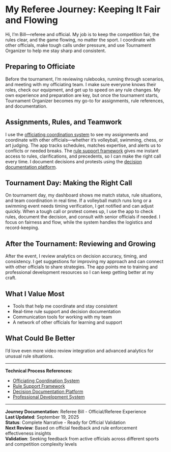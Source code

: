 # My Referee Journey: Keeping It Fair and Flowing

Hi, I’m Bill—referee and official. My job is to keep the competition fair, the rules clear, and the game flowing, no matter the sport. I coordinate with other officials, make tough calls under pressure, and use Tournament Organizer to help me stay sharp and consistent.

## Preparing to Officiate

Before the tournament, I’m reviewing rulebooks, running through scenarios, and meeting with my officiating team. I make sure everyone knows their roles, check our equipment, and get up to speed on any rule changes. My own experience and preparation are key, but once the tournament starts, Tournament Organizer becomes my go-to for assignments, rule references, and documentation.

## Assignments, Rules, and Teamwork

I use the [officiating coordination system](../technical-processes/officiating-coordination.md) to see my assignments and coordinate with other officials—whether it’s volleyball, swimming, chess, or art judging. The app tracks schedules, matches expertise, and alerts us to conflicts or needed breaks. The [rule support framework](../technical-processes/rule-support.md) gives me instant access to rules, clarifications, and precedents, so I can make the right call every time. I document decisions and protests using the [decision documentation platform](../technical-processes/decision-documentation.md).

## Tournament Day: Making the Right Call

On tournament day, my dashboard shows me match status, rule situations, and team coordination in real time. If a volleyball match runs long or a swimming event needs timing verification, I get notified and can adjust quickly. When a tough call or protest comes up, I use the app to check rules, document the decision, and consult with senior officials if needed. I focus on fairness and flow, while the system handles the logistics and record-keeping.

## After the Tournament: Reviewing and Growing

After the event, I review analytics on decision accuracy, timing, and consistency. I get suggestions for improving my approach and can connect with other officials to share strategies. The app points me to training and professional development resources so I can keep getting better at my craft.

## What I Value Most

- Tools that help me coordinate and stay consistent
- Real-time rule support and decision documentation
- Communication tools for working with my team
- A network of other officials for learning and support

## What Could Be Better

I’d love even more video review integration and advanced analytics for unusual rule situations.

---

**Technical Process References:**  
- [Officiating Coordination System](../technical-processes/officiating-coordination.md)  
- [Rule Support Framework](../technical-processes/rule-support.md)  
- [Decision Documentation Platform](../technical-processes/decision-documentation.md)  
- [Professional Development System](../technical-processes/professional-development.md)  

---

**Journey Documentation**: Referee Bill - Official/Referee Experience  
**Last Updated**: September 19, 2025  
**Status**: Complete Narrative - Ready for Official Validation  
**Next Review**: Based on official feedback and rule enforcement effectiveness insights  
**Validation**: Seeking feedback from active officials across different sports and competition complexity levels
